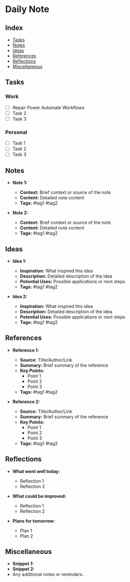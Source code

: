 # Daily Note

## Index
- [Tasks](#tasks)
- [Notes](#notes)
- [Ideas](#ideas)
- [References](#references)
- [Reflections](#reflections)
- [Miscellaneous](#miscellaneous)

## Tasks
### Work
- [ ] Repair Power Automate Workflows
- [ ] Task 2
- [ ] Task 3

### Personal
- [ ] Task 1
- [ ] Task 2
- [ ] Task 3

## Notes
- **Note 1:**
  - **Context:** Brief context or source of the note
  - **Content:** Detailed note content
  - **Tags:** #tag1 #tag2

- **Note 2:**
  - **Context:** Brief context or source of the note
  - **Content:** Detailed note content
  - **Tags:** #tag1 #tag2

## Ideas
- **Idea 1:**
  - **Inspiration:** What inspired this idea
  - **Description:** Detailed description of the idea
  - **Potential Uses:** Possible applications or next steps
  - **Tags:** #tag1 #tag2

- **Idea 2:**
  - **Inspiration:** What inspired this idea
  - **Description:** Detailed description of the idea
  - **Potential Uses:** Possible applications or next steps
  - **Tags:** #tag1 #tag2

## References
- **Reference 1:**
  - **Source:** Title/Author/Link
  - **Summary:** Brief summary of the reference
  - **Key Points:** 
    - Point 1
    - Point 2
    - Point 3
  - **Tags:** #tag1 #tag2

- **Reference 2:**
  - **Source:** Title/Author/Link
  - **Summary:** Brief summary of the reference
  - **Key Points:** 
    - Point 1
    - Point 2
    - Point 3
  - **Tags:** #tag1 #tag2

## Reflections
- **What went well today:**
  - Reflection 1
  - Reflection 2

- **What could be improved:**
  - Reflection 1
  - Reflection 2

- **Plans for tomorrow:**
  - Plan 1
  - Plan 2

## Miscellaneous
- **Snippet 1:** 
- **Snippet 2:**
- Any additional notes or reminders.
